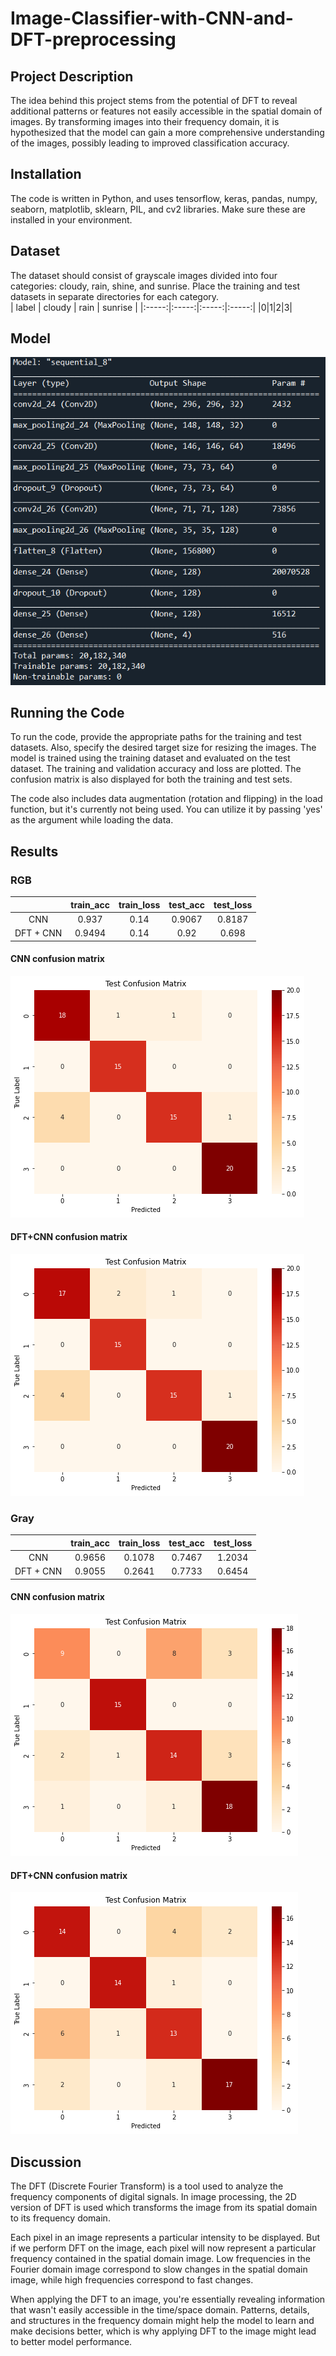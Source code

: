 # Image-Classifier-with-CNN-and-DFT-preprocessing

## Project Description
The idea behind this project stems from the potential of DFT to reveal additional patterns or features not easily accessible in the spatial domain of images. By transforming images into their frequency domain, it is hypothesized that the model can gain a more comprehensive understanding of the images, possibly leading to improved classification accuracy.

## Installation
The code is written in Python, and uses tensorflow, keras, pandas, numpy, seaborn, matplotlib, sklearn, PIL, and cv2 libraries. Make sure these are installed in your environment.

## Dataset
The dataset should consist of grayscale images divided into four categories: cloudy, rain, shine, and sunrise. Place the training and test datasets in separate directories for each category.  
| label | cloudy | rain | sunrise |
|:-----:|:-----:|:-----:|:-----:|
|0|1|2|3|

## Model
![ALT](https://github.com/Potassium-chromate/CNN-for-recognizer-weather/blob/main/Picture/Model%20structure.png)
## Running the Code
To run the code, provide the appropriate paths for the training and test datasets. Also, specify the desired target size for resizing the images. The model is trained using the training dataset and evaluated on the test dataset. The training and validation accuracy and loss are plotted. The confusion matrix is also displayed for both the training and test sets.

The code also includes data augmentation (rotation and flipping) in the load function, but it's currently not being used. You can utilize it by passing 'yes' as the argument while loading the data.

## Results
### RGB
|       |train_acc|train_loss|test_acc|test_loss|
|:-----:|:-------:|:--------:|:------:|:-------:|
|CNN    |0.937    | 0.14     | 0.9067 |  0.8187 |  
|DFT + CNN|0.9494    | 0.14     | 0.92 |  0.698 |  
#### CNN confusion matrix
![ALT](https://github.com/Potassium-chromate/Image-Classifier-with-CNN-and-DFT-preprocessing/blob/main/picture/RGB/CNN_RGB%20confusion_test.png)
#### DFT+CNN confusion matrix
![ALT](https://github.com/Potassium-chromate/Image-Classifier-with-CNN-and-DFT-preprocessing/blob/main/picture/RGB/DFT_RGB%20confusion_test.png)
### Gray
|       |train_acc|train_loss|test_acc|test_loss|
|:-----:|:-------:|:--------:|:------:|:-------:|
|CNN    |0.9656   | 0.1078   | 0.7467 |  1.2034 |  
|DFT + CNN|0.9055 | 0.2641   | 0.7733 |  0.6454 |  
#### CNN confusion matrix
![ALT](https://github.com/Potassium-chromate/Image-Classifier-with-CNN-and-DFT-preprocessing/blob/main/picture/GRAY/CNN%20confusion_test.png)
#### DFT+CNN confusion matrix
![ALT](https://github.com/Potassium-chromate/Image-Classifier-with-CNN-and-DFT-preprocessing/blob/main/picture/GRAY/DFT%20confusion_test.png)

## Discussion
The DFT (Discrete Fourier Transform) is a tool used to analyze the frequency components of digital signals. In image processing, the 2D version of DFT is used which transforms the image from its spatial domain to its frequency domain.

Each pixel in an image represents a particular intensity to be displayed. But if we perform DFT on the image, each pixel will now represent a particular frequency contained in the spatial domain image. Low frequencies in the Fourier domain image correspond to slow changes in the spatial domain image, while high frequencies correspond to fast changes.

When applying the DFT to an image, you're essentially revealing information that wasn't easily accessible in the time/space domain. Patterns, details, and structures in the frequency domain might help the model to learn and make decisions better, which is why applying DFT to the image might lead to better model performance.







